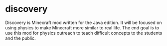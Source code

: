 # discovery
 
Discovery is Minecraft mod written for the Java edition. It will be focused on using physics to make Minecraft more similar to real life. The end goal is to use this mod for physics outreach to teach difficult concepts to the students and the public.

